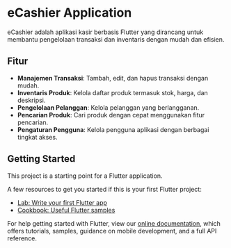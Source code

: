 # eCashier Application

eCashier adalah aplikasi kasir berbasis Flutter yang dirancang untuk membantu pengelolaan transaksi dan inventaris dengan mudah dan efisien.

## Fitur

- **Manajemen Transaksi**: Tambah, edit, dan hapus transaksi dengan mudah.
- **Inventaris Produk**: Kelola daftar produk termasuk stok, harga, dan deskripsi.
- **Pengelolaan Pelanggan**: Kelola pelanggan yang berlangganan.
- **Pencarian Produk**: Cari produk dengan cepat menggunakan fitur pencarian.
- **Pengaturan Pengguna**: Kelola pengguna aplikasi dengan berbagai tingkat akses.



## Getting Started

This project is a starting point for a Flutter application.

A few resources to get you started if this is your first Flutter project:

- [Lab: Write your first Flutter app](https://flutter.dev/docs/get-started/codelab)
- [Cookbook: Useful Flutter samples](https://flutter.dev/docs/cookbook)

For help getting started with Flutter, view our
[online documentation](https://flutter.dev/docs), which offers tutorials,
samples, guidance on mobile development, and a full API reference.
